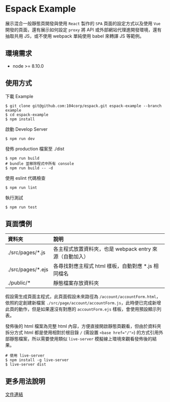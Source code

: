 # Espack Example

展示混合一般靜態頁開發與使用 `React` 製作的 `SPA` 頁面的設定方式以及使用 `Vue` 開發的頁面，還有展示如何設定 `proxy` 將 API 或外部網站代理進開發環境，還有抽取共用 JS，或不使用 webpack 單純使用 babel 來轉譯 JS 等範例。

## 環境需求

* node >= 8.10.0

## 使用方式

下載 Example

``` shell
$ git clone git@github.com:104corp/espack.git espack-example --branch example
$ cd espack-example
$ npm install
```

啟動 Develop Server

``` shell
$ npm run dev
```

發佈 production 檔案至 ./dist

``` shell
$ npm run build
# bundle 並移除程式中所有 console
$ npm run build -- -d
```

使用 eslint 代碼檢查

``` shell
$ npm run lint
```

執行測試

``` shell
$ npm run test
```

## 頁面慣例

|    資料夾         |   說明                  |
| :--------------- | :--------------------- |
| ./src/pages/*.js  |   各主程式放置資料夾，也是 webpack entry 來源（自動加入）   |
| ./src/pages/*.ejs |   各尋找對應主程式 html 樣板，自動對應 *.js 相同檔名  |
| ./public/*       |   靜態檔案存放資料夾      |

假設需生成頁面主程式，此頁面假設未來路徑為 `/account/accountForm.html`，依照約定創建新檔案 `./src/page/account/accountForm.js`，此時便已完成新增此頁的動作，但是如果還沒有對應的 `accountForm.ejs` 樣板，會使用預設顯示列表。


發佈後的 html 檔案為完整 html 內容，方便直接開啟靜態頁觀看，但由於資料夾拆分方式 html 都是使用相對於根目錄 `/` (需設置 `<base href="/">`) 的方式引用外部靜態檔案，所以需要使用類似 `live-server` 模擬線上環境來觀看發佈後的結果。

``` shell
# 使用 live-server
$ npm install -g live-server
$ live-server dist
```

## 更多用法說明

[文件連結](https://github.com/104corp/espack/wiki)